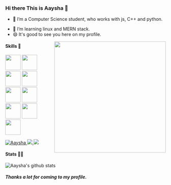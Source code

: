 ### Hi there This is Aaysha 👋

<!--
**AayshaChugh/AayshaChugh** is a ✨ _special_ ✨ repository because its `README.md` (this file) appears on your GitHub profile.

Here are some ideas to get you started:

- 🔭 I’m currently working on ...
- 🌱 I’m currently learning ...
- 👯 I’m looking to collaborate on ...
- 🤔 I’m looking for help with ...
- 💬 Ask me about ...
- 📫 How to reach me: ...
- 😄 Pronouns: ...
- ⚡ Fun fact: ...
-->



- 🔭 I’m a Computer Science student, who works with js, C++ and python. 
<!-- - 🌱 My tech stack is Python/Flask + JS + C++. -->
- 👯 I’m learning linux and MERN stack.
- 😄 It's good to see you here on my profile.

<!--
- 🤔 I’m looking for help with ...
- 💬 Ask me about ...
- 📫 How to reach me: ...
- 😄 Pronouns: ...
- ⚡ Fun fact: ...
-->

<img  align='right' src="https://sdk.bitmoji.com/render/panel/321517cd-ff68-41a7-b0d1-e765680568a7-4fd9fcbb-2d3c-432d-9ca3-49e459afe8ac-v1.png?transparent=1&palette=1" height="350">

#### Skills 🤖
<code><img height="48" src="https://img.icons8.com/nolan/64/python.png" /></code>
<code><img height="48" src="https://img.icons8.com/color/48/000000/bootstrap.png" /></code>
<code><img height="48" src="https://img.icons8.com/nolan/64/javascript.png" /></code>
<code><img height="48" src="https://img.icons8.com/color/48/000000/nodejs.png"/></code>
<code><img height="48" src="https://img.icons8.com/bubbles/50/000000/react.png" /></code>
<code><img height="48" src="https://img.icons8.com/color/48/000000/mongodb.png" /></code>
<code><img height="48" src="https://img.icons8.com/nolan/64/sql.png" /></code>
<code><img height="48" src="https://img.icons8.com/bubbles/50/000000/api.png" /></code>
<code><img height="48" src="https://img.icons8.com/nolan/48/linux--v2.png" /></code>

<a href="https://twitter.com/Aaysha_Chugh">
  <img alt="Aaysha" | Twitter" src="https://img.shields.io/static/v1?label=Twitter&message=Aaysha&color=blue&style=flat-square&logo=twitter" />
</a>
<a href='https://www.linkedin.com/in/aaysha-chugh-/' target='_blank' rel='noopener' rel='noreferrer'>
    <img src='https://img.shields.io/static/v1?label=LinkedIn&message=Aaysha&color=blue&style=flat-square&logo=linkedin' />
</a>
<a href='mailto:chughaaysha@gmail.com' target='_blank' rel='noopener' rel='noreferrer'>
    <img src='https://img.shields.io/static/v1?label=Gmail&message=Aaysha&color=blue&style=flat-square&logo=gmail' />
</a>
                                                                                                                                            
#### Stats 👨‍💻
![Aaysha's github stats](https://github-readme-stats.vercel.app/api?username=AayshaChugh&show_icons=true&theme=radical)

##### Thanks a lot for coming to my profile.
